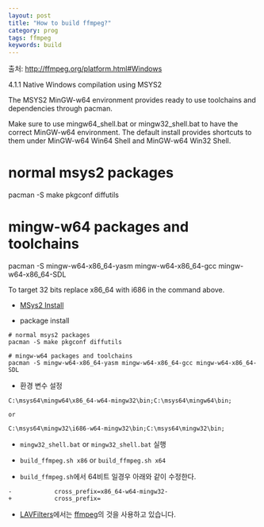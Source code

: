 ```yaml
---
layout: post
title: "How to build ffmpeg?"
category: prog
tags: ffmpeg
keywords: build
---
```


출처: http://ffmpeg.org/platform.html#Windows

4.1.1 Native Windows compilation using MSYS2

The MSYS2 MinGW-w64 environment provides ready to use toolchains and dependencies through pacman. 

Make sure to use mingw64_shell.bat or mingw32_shell.bat to have the correct MinGW-w64 environment. The default install provides shortcuts to them under MinGW-w64 Win64 Shell and MinGW-w64 Win32 Shell. 

# normal msys2 packages
pacman -S make pkgconf diffutils

# mingw-w64 packages and toolchains
pacman -S mingw-w64-x86_64-yasm mingw-w64-x86_64-gcc mingw-w64-x86_64-SDL


To target 32 bits replace x86_64 with i686 in the command above. 


* [MSys2 Install](https://msys2.github.io/)


* package install

```
# normal msys2 packages
pacman -S make pkgconf diffutils

# mingw-w64 packages and toolchains
pacman -S mingw-w64-x86_64-yasm mingw-w64-x86_64-gcc mingw-w64-x86_64-SDL
```

* 환경 변수 설정

```
C:\msys64\mingw64\x86_64-w64-mingw32\bin;C:\msys64\mingw64\bin;

or

C:\msys64\mingw32\i686-w64-mingw32\bin;C:\msys64\mingw32\bin;

```


* `mingw32_shell.bat` or `mingw32_shell.bat` 실행


* `build_ffmpeg.sh x86` or `build_ffmpeg.sh x64`


* `build_ffmpeg.sh`에서 64비트 일경우 아래와 같이 수정한다.


```
-            cross_prefix=x86_64-w64-mingw32-
+            cross_prefix=

```

* [LAVFilters](https://github.com/hsccr/LAVFilters)에서는 [ffmpeg](http://git.1f0.de/gitweb?p=ffmpeg.git;a=summary)의 것을 사용하고 있습니다.
